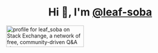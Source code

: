 <h1 align="center">Hi 👋, I'm <a href="https://github.com/leaf-soba">@leaf-soba</a></h1>
<a href="https://stackexchange.com/users/21103632"><img src="https://stackexchange.com/users/flair/21103632.png" width="208" height="58" alt="profile for leaf_soba on Stack Exchange, a network of free, community-driven Q&amp;A sites" title="profile for leaf_soba on Stack Exchange, a network of free, community-driven Q&amp;A sites"></a>
